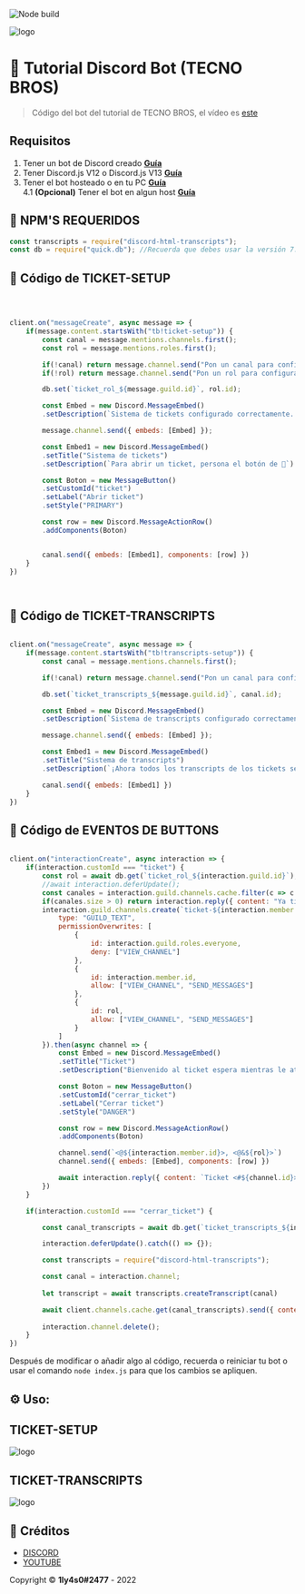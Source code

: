 ![Node build](https://github.com/eritislami/evobot/actions/workflows/node.yml/badge.svg)

![logo](https://cdn.discordapp.com/attachments/933698201486237716/947555143795228682/Diseno_sin_titulo_22.png)

# 🤖 Tutorial Discord Bot (TECNO BROS)
> Código del bot del tutorial de TECNO BROS, el vídeo es [este](https://www.youtube.com/watch?v=H2Sg9LQo7oo)
## Requisitos

1. Tener un bot de Discord creado **[Guía](https://www.youtube.com/watch?v=qXev2kf-q_0)**
2. Tener Discord.js V12 o Discord.js V13 **[Guía](https://www.youtube.com/watch?v=qXev2kf-q_0)**
3. Tener el bot hosteado o en tu PC **[Guía](https://www.youtube.com/watch?v=0MkVTtLoMiI)**  
4.1 **(Opcional)** Tener el bot en algun host **[Guía](https://www.youtube.com/watch?v=0MkVTtLoMiI)**

## 🚀 NPM'S REQUERIDOS

```js
const transcripts = require("discord-html-transcripts");
const db = require("quick.db"); //Recuerda que debes usar la versión 7.1.3 de QuickDB.
```

## 🚀 Código de TICKET-SETUP

```js



client.on("messageCreate", async message => {
    if(message.content.startsWith("tb!ticket-setup")) {
        const canal = message.mentions.channels.first();
        const rol = message.mentions.roles.first();

        if(!canal) return message.channel.send("Pon un canal para configurarlo en el sistema de tickets.")
        if(!rol) return message.channel.send("Pon un rol para configurarlo en el sistema de tickets")

        db.set(`ticket_rol_${message.guild.id}`, rol.id);

        const Embed = new Discord.MessageEmbed()
        .setDescription(`Sistema de tickets configurado correctamente. El ticket establecido es <@&${rol.id}> y el canal es ${canal}`)

        message.channel.send({ embeds: [Embed] });

        const Embed1 = new Discord.MessageEmbed()
        .setTitle("Sistema de tickets")
        .setDescription(`Para abrir un ticket, persona el botón de 🎫`)

        const Boton = new MessageButton()
        .setCustomId("ticket")
        .setLabel("Abrir ticket")
        .setStyle("PRIMARY")

        const row = new Discord.MessageActionRow()
        .addComponents(Boton)


        canal.send({ embeds: [Embed1], components: [row] })
    }
})




```

## 🚀 Código de TICKET-TRANSCRIPTS

```js

client.on("messageCreate", async message => {
    if(message.content.startsWith("tb!transcripts-setup")) {
        const canal = message.mentions.channels.first();

        if(!canal) return message.channel.send("Pon un canal para configurarlo en el sistema de transcripts.")

        db.set(`ticket_transcripts_${message.guild.id}`, canal.id);

        const Embed = new Discord.MessageEmbed()
        .setDescription(`Sistema de transcripts configurado correctamente. El canal establecido es ${canal}`)

        message.channel.send({ embeds: [Embed] });

        const Embed1 = new Discord.MessageEmbed()
        .setTitle("Sistema de transcripts")
        .setDescription(`¡Ahora todos los transcripts de los tickets se enviarán aquí!`)

        canal.send({ embeds: [Embed1] })
    }
})

```

## 🚀 Código de EVENTOS DE BUTTONS

```js

client.on("interactionCreate", async interaction => {
    if(interaction.customId === "ticket") {
        const rol = await db.get(`ticket_rol_${interaction.guild.id}`);
        //await interaction.deferUpdate();
        const canales = interaction.guild.channels.cache.filter(c => c.name === `ticket-${interaction.user.username}`);
        if(canales.size > 0) return interaction.reply({ content: "Ya tienes un ticket abierto.", ephemeral: true });
        interaction.guild.channels.create(`ticket-${interaction.member.user.username}`, {
            type: "GUILD_TEXT",
            permissionOverwrites: [
                {
                    id: interaction.guild.roles.everyone,
                    deny: ["VIEW_CHANNEL"]
                },
                {
                    id: interaction.member.id,
                    allow: ["VIEW_CHANNEL", "SEND_MESSAGES"]
                },
                {
                    id: rol,
                    allow: ["VIEW_CHANNEL", "SEND_MESSAGES"]
                }
            ]
        }).then(async channel => {
            const Embed = new Discord.MessageEmbed()
            .setTitle("Ticket")
            .setDescription("Bienvenido al ticket espera mientras le atienden. \n Para cerrar el ticket, presiona el botón de cerrar.")

            const Boton = new MessageButton()
            .setCustomId("cerrar_ticket")
            .setLabel("Cerrar ticket")
            .setStyle("DANGER")

            const row = new Discord.MessageActionRow()
            .addComponents(Boton)

            channel.send(`<@${interaction.member.id}>, <@&${rol}>`)
            channel.send({ embeds: [Embed], components: [row] })

            await interaction.reply({ content: `Ticket <#${channel.id}> creado correctamente.`, ephemeral: true })
        })
    }

    if(interaction.customId === "cerrar_ticket") {

        const canal_transcripts = await db.get(`ticket_transcripts_${interaction.guild.id}`)

        interaction.deferUpdate().catch(() => {});

        const transcripts = require("discord-html-transcripts");

        const canal = interaction.channel;
        
        let transcript = await transcripts.createTranscript(canal)

        await client.channels.cache.get(canal_transcripts).send({ content: `Transcript del ticket:`, files: [transcript] })
       
        interaction.channel.delete();
    }
})

```
Después de modificar o añadir algo al código, recuerda o reiniciar tu bot o usar el comando `node index.js` para que los cambios se apliquen.

## ⚙️ Uso:

## TICKET-SETUP
![logo](https://cdn.discordapp.com/attachments/933698201486237716/1036047858740244602/unknown.png)

## TICKET-TRANSCRIPTS
![logo](https://cdn.discordapp.com/attachments/933698201486237716/1036048038327762974/unknown.png)





## 📝 Créditos
* [DISCORD](https://discord.gg/tecnobros)
* [YOUTUBE](https://youtube.com/tecnobros)

Copyright © **1ly4s0#2477** - 2022
